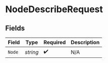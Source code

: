 # NodeDescribeRequest


## Fields

| Field              | Type               | Required           | Description        |
| ------------------ | ------------------ | ------------------ | ------------------ |
| `Node`             | *string*           | :heavy_check_mark: | N/A                |